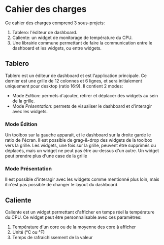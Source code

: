 # Cahier des charges
Ce cahier des charges comprend 3 sous-projets:
1. Tablero: l'éditeur de dashboard.
2. Caliente: un widget de monitorage de température du CPU.
3. Une librairie commune permettant de faire la communication entre le dashboard et les widgets, ou entre widgets.

## Tablero
Tablero est un éditeur de dashboard et est l'application principale.
Ce dernier est une grille de 12 colonnes et 6 lignes, et sera initialement uniquement pour desktop (ratio 16:9).
Il contient 2 modes:
- Mode *Edition*: permets d'ajouter, retirer et déplacer des widgets au sein de la grille.
- Mode *Présentation*: permets de visualiser le dashboard et d'interagir avec les widgets.

### Mode Édition
Un toolbox sur la gauche apparait, et le dashboard sur la droite garde le ratio de l'écran.
Il est possible de grag-&-drop des widgets de la toolbox vers la grille.
Les widgets, une fois sur la grille, peuvent être supprimés ou déplacés, mais un widget ne peut pas être au-dessus d'un autre.
Un widget peut prendre plus d'une case de la grille

### Mode Présentation
Il est possible d'interagir avec les widgets comme mentionné plus loin, mais il n'est pas possible de changer le layout du dashboard.

## Caliente
Caliente est un widget permettant d'afficher en temps réel la température du CPU.
Ce widget peut être personnalisable avec ces paramètres:
1. Température d'un core ou de la moyenne des core à afficher
2. Unité (°C ou °F)
3. Temps de rafraichissement de la valeur